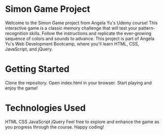 # Simon Game Project
Welcome to the Simon Game project from Angela Yu's Udemy course! This interactive game is a classic memory challenge that will test your pattern-recognition skills. Follow the instructions and replicate the ever-growing sequence of colors and sounds to advance. This project is part of Angela Yu's Web Development Bootcamp, where you'll learn HTML, CSS, JavaScript, and jQuery.

# Getting Started
Clone the repository.
Open index.html in your browser.
Start playing and enjoy the game!
# Technologies Used
HTML
CSS
JavaScript
jQuery
Feel free to explore and enhance the game as you progress through the course. Happy coding!
